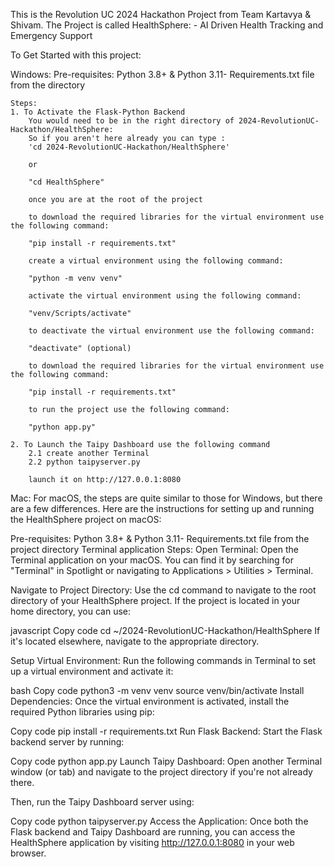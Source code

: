 This is the Revolution UC 2024 Hackathon Project from Team Kartavya & Shivam. 
The Project is called HealthSphere: - AI Driven Health Tracking and Emergency Support

To Get Started with this project: 

Windows:
    Pre-requisites: 
        Python 3.8+ & Python 3.11-
        Requirements.txt file from the directory

    Steps:
    1. To Activate the Flask-Python Backend
        You would need to be in the right directory of 2024-RevolutionUC-Hackathon/HealthSphere: 
        So if you aren't here already you can type : 
        'cd 2024-RevolutionUC-Hackathon/HealthSphere'

        or 

        "cd HealthSphere"

        once you are at the root of the project

        to download the required libraries for the virtual environment use the following command:

        "pip install -r requirements.txt"

        create a virtual environment using the following command: 

        "python -m venv venv"

        activate the virtual environment using the following command:

        "venv/Scripts/activate"

        to deactivate the virtual environment use the following command:

        "deactivate" (optional)

        to download the required libraries for the virtual environment use the following command:

        "pip install -r requirements.txt"

        to run the project use the following command:

        "python app.py"

    2. To Launch the Taipy Dashboard use the following command
        2.1 create another Terminal
        2.2 python taipyserver.py

        launch it on http://127.0.0.1:8080


Mac:
    For macOS, the steps are quite similar to those for Windows, but there are a few differences. Here are the instructions for setting up and running the HealthSphere project on macOS:

Pre-requisites:
Python 3.8+ & Python 3.11-
Requirements.txt file from the project directory
Terminal application
Steps:
Open Terminal:
Open the Terminal application on your macOS. You can find it by searching for "Terminal" in Spotlight or navigating to Applications > Utilities > Terminal.

Navigate to Project Directory:
Use the cd command to navigate to the root directory of your HealthSphere project. If the project is located in your home directory, you can use:

javascript
Copy code
cd ~/2024-RevolutionUC-Hackathon/HealthSphere
If it's located elsewhere, navigate to the appropriate directory.

Setup Virtual Environment:
Run the following commands in Terminal to set up a virtual environment and activate it:

bash
Copy code
python3 -m venv venv
source venv/bin/activate
Install Dependencies:
Once the virtual environment is activated, install the required Python libraries using pip:

Copy code
pip install -r requirements.txt
Run Flask Backend:
Start the Flask backend server by running:

Copy code
python app.py
Launch Taipy Dashboard:
Open another Terminal window (or tab) and navigate to the project directory if you're not already there.

Then, run the Taipy Dashboard server using:

Copy code
python taipyserver.py
Access the Application:
Once both the Flask backend and Taipy Dashboard are running, you can access the HealthSphere application by visiting http://127.0.0.1:8080 in your web browser.